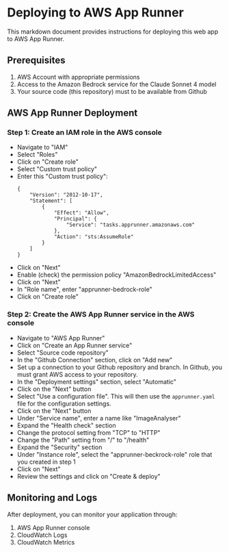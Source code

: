 # Deploying to AWS App Runner

This markdown document provides instructions for deploying this web app to AWS App Runner.

## Prerequisites

1. AWS Account with appropriate permissions
2. Access to the Amazon Bedrock service for the Claude Sonnet 4 model
3. Your source code (this repository) must to be available from Github

## AWS App Runner Deployment

### Step 1: Create an IAM role in the AWS console

- Navigate to "IAM"
- Select "Roles"
- Click on "Create role"
- Select "Custom trust policy"
- Enter this "Custom trust policy":
  ```
  {
      "Version": "2012-10-17",
      "Statement": [
          {
              "Effect": "Allow",
              "Principal": {
                  "Service": "tasks.apprunner.amazonaws.com"
              },
              "Action": "sts:AssumeRole"
          }
      ]
  }
  ```
- Click on "Next"
- Enable (check) the permission policy "AmazonBedrockLimitedAccess"
- Click on "Next"
- In "Role name", enter "apprunner-bedrock-role"
- Click on "Create role"

### Step 2: Create the AWS App Runner service in the AWS console

- Navigate to "AWS App Runner"
- Click on "Create an App Runner service"
- Select "Source code repository"
- In the "Github Connection" section, click on "Add new"
- Set up a connection to your Github repository and branch. In Github, you must grant AWS access to your repository.
- In the "Deployment settings" section, select "Automatic"
- Click on the "Next" button
- Select "Use a configuration file". This will then use the `apprunner.yaml` file for the configuration settings.
- Click on the "Next" button
- Under "Service name", enter a name like "ImageAnalyser"
- Expand the "Health check" section
- Change the protocol setting from "TCP" to "HTTP"
- Change the "Path" setting from "/" to "/health"
- Expand the "Security" section
- Under "Instance role", select the "apprunner-beckrock-role" role that you created in step 1
- Click on "Next"
- Review the settings and click on "Create & deploy"

## Monitoring and Logs

After deployment, you can monitor your application through:

1. AWS App Runner console
2. CloudWatch Logs
3. CloudWatch Metrics
